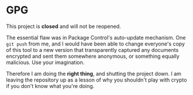 GPG
===

This project is **closed** and will not be reopened.

The essential flaw was in Package Control's auto-update mechanism. One `git push` from me, and I would have been able to change everyone's copy of this tool to a new version that transparently captured any documents encrypted and sent them somewhere anonymous, or something equally malicious. Use your imagination.

Therefore I am doing the **right thing**, and shutting the project down. I am leaving the repository up as a lesson of why you shouldn't play with crypto if you don't know what you're doing.
